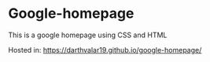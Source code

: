 # Google-homepage
This is a google homepage using CSS and HTML

Hosted in: https://darthvalar19.github.io/google-homepage/
